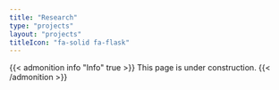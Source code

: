 ```yaml
---
title: "Research"
type: "projects"
layout: "projects"
titleIcon: "fa-solid fa-flask"
---
```


{{< admonition info "Info" true >}}
This page is under construction.
{{< /admonition >}}
